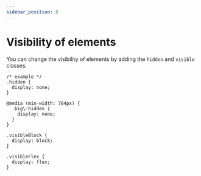 ```yaml
---
sidebar_position: 8
---
```


# Visibility of elements

You can change the visibility of elements by adding the `hidden` and `visible` classes.

```
/* example */
.hidden {
  display: none;
}

@media (min-width: 764px) {
  .big\:hidden {
    display: none;
  }
}

.visibleBlock {
  display: block;
}

.visibleFlex {
  display: flex;
}
```
